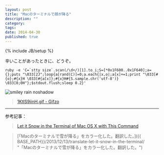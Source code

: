 ```yaml
---
layout: post
title: "Macのターミナルで顔が降る"
description: ""
category: 
tags: 
date: 2014-04-30
published: true
---
```

{% include JB/setup %}

辛いことがあったときに、どうぞ。

    ruby -e 'C=`stty size`.scan(/\d+/)[1].to_i;S=[*0x1F600..0x1F640];a={};puts "\033[2J";loop{a[rand(C)]=0;a.each{|x,o|;a[x]+=1;print "\033[#{o};#{x}H \033[#{a[x]};#{x}H#{S.sample.chr('utf-8')} \033[0;0H"};$stdout.flush;sleep 0.2}'

![smiley rain noshadow](http://gifzo.net/1KtIS9iinH.gif)

> [1KtIS9iinH.gif - Gifzo](http://gifzo.net/1KtIS9iinH "1KtIS9iinH.gif - Gifzo")

---

参考記事：

> [Let it Snow in the Terminal of Mac OS X with This Command](http://osxdaily.com/2013/12/06/snow-terminal-mac-os-x-command/ "Let it Snow in the Terminal of Mac OS X with This Command")

> [「Macのターミナルで雪が降る」をカラー化した。翻訳した。]({{ BASE_PATH}}/2013/12/13/translate-let-it-snow-in-the-terminal/ "「Macのターミナルで雪が降る」をカラー化した。翻訳した。")

